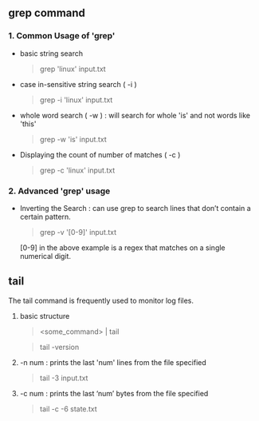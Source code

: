 ## grep command 

### 1. Common Usage of 'grep'
- basic string search 
    > grep 'linux' input.txt

- case in-sensitive string search ( -i )
    > grep -i 'linux' input.txt

- whole word search ( -w ) : will search for whole 'is' and not words like 'this'
    > grep -w 'is' input.txt

- Displaying the count of number of matches ( -c )
    > grep -c 'linux' input.txt

### 2. Advanced 'grep' usage
- Inverting the Search : can use grep to search lines that don’t contain a certain pattern.
    > grep -v '[0-9]' input.txt

     [0-9] in the above example is a regex that matches on a single numerical digit.

## tail
The tail command is frequently used to monitor log files.

1. basic structure
    > <some_command> | tail

    > tail -version 
   
2. -n num : prints the last 'num' lines from the file specified
    > tail -3 input.txt

3. -c num : prints the last ‘num’ bytes from the file specified
    > tail -c -6 state.txt

